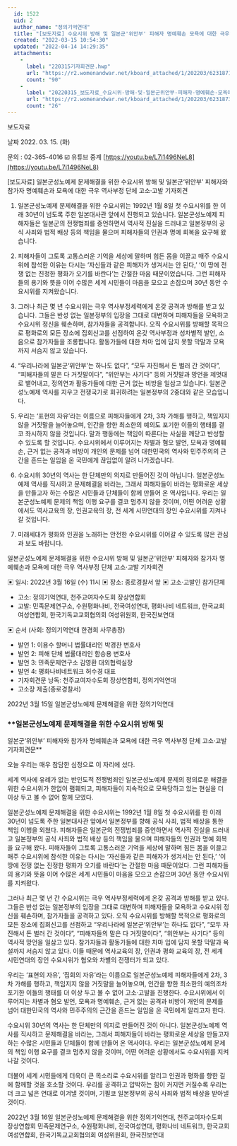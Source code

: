 ```yaml
---
  id: 1522
  uid: 2
  author_name: "정의기억연대"
  title: "[보도자료] 수요시위 방해 및 일본군'위안부' 피해자 명예훼손 모욕에 대한 극우 역사부정 단체 고소고발 기자회견"
  created: "2022-03-15 10:54:30"
  updated: "2022-04-14 14:29:35"
  attachments: 
    - 
      label: "220315기자회견문.hwp"
      url: "https://r2.womenandwar.net/kboard_attached/1/202203/623187115a0ad9809459.hwp"
      count: "90"
    - 
      label: "20220315_보도자료_수요시위-방해-및-일본군위안부-피해자-명예훼손-모욕에-대한-극우-역사부정-단체-고소고발-기자회견.hwp"
      url: "https://r2.womenandwar.net/kboard_attached/1/202203/6231873ca890c2985459.hwp"
      count: "26"
---
```

보도자료

날짜
2022. 03. 15. (화)

문의 : 02-365-4016
☑️ 유튜브 중계 [https://youtu.be/L7i1496NeL8](https://youtu.be/L7i1496NeL8)

\[보도자료\] 일본군성노예제 문제해결을 위한 수요시위 방해 및 일본군‘위안부’ 피해자와 참가자 명예훼손과 모욕에 대한 극우 역사부정 단체 고소·고발 기자회견

1. 일본군성노예제 문제해결을 위한 수요시위는 1992년 1월 8일 첫 수요시위를 한 이래 30년이 넘도록 주한 일본대사관 앞에서 진행되고 있습니다. 일본군성노예제 피해자들은 일본군의 전쟁범죄를 증언하면서 역사적 진실을 드러내고 일본정부의 공식 사죄와 법적 배상 등의 책임을 물으며 피해자들의 인권과 명예 회복을 요구해 왔습니다. 

2. 피해자들이 그토록 고통스러운 기억을 세상에 말하며 힘든 몸을 이끌고 매주 수요시위에 참석한 이유는 다시는 ‘자신들과 같은 피해자가 생겨서는 안 된다,’ ‘이 땅에 전쟁 없는 진정한 평화가 오기를 바란다’는 간절한 마음 때문이었습니다. 그런 피해자들의 용기와 뜻을 이어 수많은 세계 시민들이 마음을 모으고 손잡으며 30년 동안 수요시위를 지켜왔습니다. 

3. 그러나 최근 몇 년 수요시위는 극우 역사부정세력에게 온갖 공격과 방해를 받고 있습니다. 그들은 반성 없는 일본정부의 입장을 그대로 대변하며 피해자들을 모욕하고 수요시위 정신을 훼손하며, 참가자들을 공격합니다. 오직 수요시위를 방해할 목적으로 평화로의 모든 장소에 집회신고를 선점하여 온갖 역사부정과 성차별적 발언, 소음으로 참가자들을 조롱합니다. 활동가들에 대한 차마 입에 담지 못할 막말과 모욕까지 서슴지 않고 있습니다.

4. “우리나라에 일본군‘위안부’는 하나도 없다”, “모두 자진해서 돈 벌러 간 것이다”, “피해자들의 말은 다 거짓말이다”, “위안부는 사기다” 등의 거짓말과 망언을 제멋대로 뱉어내고, 정의연과 활동가들에 대한 근거 없는 비방을 일삼고 있습니다. 일본군성노예제 역사를 지우고 전쟁국가로 회귀하려는 일본정부의 2중대와 같은 모습입니다. 

5. 우리는 ‘표현의 자유’라는 이름으로 피해자들에게 2차, 3차 가해를 행하고, 책임지지 않을 거짓말을 늘어놓으며, 인간을 향한 최소한의 예의도 포기한 이들의 행태를 결코 좌시하지 않을 것입니다. 말과 행동에는 책임이 따른다는 사실을 깨닫고 반성할 수 있도록 할 것입니다. 수요시위에서 이루어지는 차별과 혐오 발언, 모욕과 명예훼손, 근거 없는 공격과 비방이 개인의 문제를 넘어 대한민국의 역사와 민주주의의 근간을 흔드는 일임을 온 국민에게 끊임없이 알려 나가겠습니다.

6. 수요시위 30년의 역사는 한 단체만의 의지로 만들어진 것이 아닙니다. 일본군성노예제 역사를 직시하고 문제해결을 바라는, 그래서 피해자들이 바라는 평화로운 세상을 만들고자 하는 수많은 시민들과 단체들이 함께 만들어 온 역사입니다. 우리는 일본군성노예제 문제의 책임 이행 요구를 결코 멈추지 않을 것이며, 어떤 어려운 상황에서도 역사교육의 장, 인권교육의 장, 전 세계 시민연대의 장인 수요시위를 지켜나갈 것입니다.

7. 미래세대가 평화와 인권을 노래하는 안전한 수요시위를 이어갈 수 있도록 많은 관심과 보도 바랍니다.


일본군성노예제 문제해결을 위한 수요시위 방해 및 일본군‘위안부’ 피해자와 참가자 명예훼손과 모욕에 대한 극우 역사부정 단체 고소·고발 기자회견

▣ 일시: 2022년 3월 16일 (수) 11시
▣ 장소: 종로경찰서 앞
▣ 고소‧고발인 참가단체
- 고소: 정의기억연대, 천주교여자수도회 장상연합회
- 고발: 민족문제연구소, 수원평화나비, 전국여성연대, 평화나비 네트워크, 한국교회여성연합회, 한국기독교교회협의회 여성위원회, 한국진보연대

▣ 순서 (사회: 정의기억연대 한경희 사무총장)
- 발언 1: 이용수 할머니 법률대리인 박경찬 변호사
- 발언 2: 피해 단체 법률대리인 함승용 변호사
- 발언 3: 민족문제연구소 김영환 대외협력실장
- 발언 4: 평화나비네트워크 허수경 대표
- 기자회견문 낭독: 천주교여자수도회 장상연합회, 정의기억연대
- 고소장 제출(종로경찰서)


2022년 3월 15일
일본군성노예제 문제해결을 위한 정의기억연대

### **일본군성노예제 문제해결을 위한 수요시위 방해 및 
일본군‘위안부’ 피해자와 참가자 명예훼손과 모욕에 대한 
극우 역사부정 단체 고소·고발 기자회견문**

오늘 우리는 매우 참담한 심정으로 이 자리에 섰다. 

세계 역사에 유례가 없는 반인도적 전쟁범죄인 일본군성노예제 문제의 정의로운 해결을 위한 수요시위가 한없이 폄훼되고, 피해자들이 지속적으로 모욕당하고 있는 현실을 더 이상 두고 볼 수 없어 함께 모였다. 

일본군성노예제 문제해결을 위한 수요시위는 1992년 1월 8일 첫 수요시위를 한 이래 30년이 넘도록 주한 일본대사관 앞에서 일본정부를 향해 공식 사죄, 법적 배상을 통한 책임 이행을 외쳤다. 피해자들은 일본군의 전쟁범죄를 증언하면서 역사적 진실을 드러내고 일본정부의 공식 사죄와 법적 배상 등의 책임을 물으며 피해자들의 인권과 명예 회복을 요구해 왔다. 피해자들이 그토록 고통스러운 기억을 세상에 말하며 힘든 몸을 이끌고 매주 수요시위에 참석한 이유는 다시는 ‘자신들과 같은 피해자가 생겨서는 안 된다,’ ‘이 땅에 전쟁 없는 진정한 평화가 오기를 바란다’는 간절한 마음 때문이었다. 그런 피해자들의 용기와 뜻을 이어 수많은 세계 시민들이 마음을 모으고 손잡으며 30년 동안 수요시위를 지켜왔다. 

그러나 최근 몇 년 간 수요시위는 극우 역사부정세력에게 온갖 공격과 방해를 받고 있다. 그들은 반성 없는 일본정부의 입장을 그대로 대변하며 피해자들을 모욕하고 수요시위 정신을 훼손하며, 참가자들을 공격하고 있다. 오직 수요시위를 방해할 목적으로 평화로의 모든 장소에 집회신고를 선점하고 “우리나라에 일본군‘위안부’는 하나도 없다”, “모두 자진해서 돈 벌러 간 것이다”, “피해자들의 말은 다 거짓말이다”, “위안부는 사기다” 등의 역사적 망언을 일삼고 있다. 참가자들과 활동가들에 대한 차마 입에 담지 못할 막말과 욕설까지 서슴지 않고 있다. 이들 때문에 역사교육의 장, 인권과 평화 교육의 장, 전 세계 시민연대의 장인 수요시위가 혐오와 차별의 전쟁터가 되고 있다.

우리는 ‘표현의 자유’, ‘집회의 자유’라는 이름으로 일본군성노예제 피해자들에게 2차, 3차 가해를 행하고, 책임지지 않을 거짓말을 늘어놓으며, 인간을 향한 최소한의 예의조차 포기한 이들의 행태를 더 이상 두고 볼 수 없어 고소·고발을 진행한다. 수요시위에서 이루어지는 차별과 혐오 발언, 모욕과 명예훼손, 근거 없는 공격과 비방이 개인의 문제를 넘어 대한민국의 역사와 민주주의의 근간을 흔드는 일임을 온 국민에게 알리고자 한다.

수요시위 30년의 역사는 한 단체만의 의지로 만들어진 것이 아니다. 일본군성노예제 역사를 직시하고 문제해결을 바라는, 그래서 피해자들이 바라는 평화로운 세상을 만들고자 하는 수많은 시민들과 단체들이 함께 만들어 온 역사이다. 우리는 일본군성노예제 문제의 책임 이행 요구를 결코 멈추지 않을 것이며, 어떤 어려운 상황에서도 수요시위를 지켜나갈 것이다. 

더불어 세계 시민들에게 더욱더 큰 목소리로 수요시위를 알리고 인권과 평화를 향한 길에 함께할 것을 호소할 것이다. 우리를 공격하고 압박하는 힘이 커지면 커질수록 우리는 더 크고 넓은 연대로 이겨낼 것이며, 기필코 일본정부의 공식 사죄와 법적 배상을 받아낼 것이다. 

2022년 3월 16일
일본군성노예제 문제해결을 위한 정의기억연대, 천주교여자수도회 장상연합회
민족문제연구소, 수원평화나비, 전국여성연대, 평화나비 네트워크, 한국교회여성연합회, 한국기독교교회협의회 여성위원회, 한국진보연대